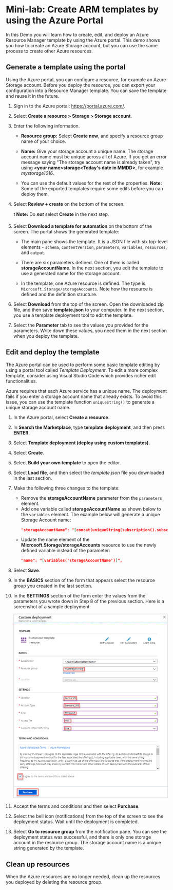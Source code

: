 # Mini-lab: Create ARM templates by using the Azure Portal

In this Demo you will learn how to create, edit, and deploy an Azure Resource Manager template by using the Azure portal. This demo shows you how to create an Azure Storage account, but you can use the same process to create other Azure resources.

## Generate a template using the portal

Using the Azure portal, you can configure a resource, for example an Azure Storage account. Before you deploy the resource, you can export your configuration into a Resource Manager template. You can save the template and reuse it in the future.

1. Sign in to the Azure portal: https://portal.azure.com/.

2. Select **Create a resource > Storage > Storage account**.

 3. Enter the following information.

    * **Resource group:** Select **Create new**, and specify a resource group name of your choice. 
    * **Name:** Give your storage account a unique name. The storage account name must be unique across all of Azure. If you get an error message saying "The storage account name is already taken", try using **\<your name\>storage\<Today's date in MMDD\>**, for example *mystorage1016*.
    
    * You can use the default values for the rest of the properties. **Note:** Some of the exported templates require some edits before you can deploy them.

4. Select **Review + create** on the bottom of the screen.

    ❗️ **Note:**  Do ***not*** select **Create** in the next step.

5. Select **Download a template for automation** on the bottom of the screen. The portal shows the generated template:

    * The main pane shows the template. It is a JSON file with six top-level elements - `schema`, `contentVersion`, `parameters`, `variables`, `resources`, and `output`.

    * There are six parameters defined. One of them is called **storageAccountName**. In the next section, you edit the template to use a generated name for the storage account.

    * In the template, one Azure resource is defined. The type is `Microsoft.Storage/storageAccounts`. Note how the resource is defined and the definition structure.
    
6. Select **Download** from the top of the screen. Open the downloaded zip file, and then save **template.json** to your computer. In the next section, you use a template deployment tool to edit the template.

7. Select the **Parameter** tab to see the values you provided for the parameters. Write down these values, you need them in the next section when you deploy the template.

 
## Edit and deploy the template

The Azure portal can be used to perform some basic template editing by using a portal tool called *Template Deployment*. To edit a more complex template, consider using Visual Studio Code which provides richer edit functionalities.

Azure requires that each Azure service has a unique name. The deployment fails if you enter a storage account name that already exists. To avoid this issue, you can use the template function `uniquestring()` to generate a unique storage account name.

1. In the Azure portal, select **Create a resource**.

2. In **Search the Marketplace**, type **template deployment**, and then press **ENTER**.

3. Select **Template deployment (deploy using custom templates)**.

4. Select **Create**.

5. Select **Build your own template** to open the editor.

6. Select **Load file**, and then select the *template.json* file you downloaded in the last section.

7. Make the following three changes to the template:

    * Remove the **storageAccountName** parameter from the `parameters` element. 
    * Add one variable called **storageAccountName** as shown below to the `variables` element. The example below will generate a unique Storage Account name:
        ```JSON
        "storageAccountName": "[concat(uniqueString(subscription().subscriptionId), 'storage')]"
        ```
    * Update the name element of the **Microsoft.Storage/storageAccounts** resource to use the newly defined variable instead of the parameter:
       ```json
       "name": "[variables('storageAccountName')]",
       ```   

8. Select **Save**.

9. In the **BASICS** section of the form that appears select the resource group you created in the last section.

10. In the **SETTINGS** section of the form enter the values from the parameters you wrote down in Step 8 of the previous section. Here is a screenshot of a sample deployment:

    ![Azure Resource Manager templates deployment with the fields filled in using sample information.](../../Linked_Image_Files/1f-azure-resource-manager-template-tutorial-deploy.png)

10. Accept the terms and conditions and then select **Purchase**.

11. Select the bell icon (notifications) from the top of the screen to see the deployment status. Wait until the deployment is completed.

12. Select **Go to resource group** from the notification pane. You can see the deployment status was successful, and there is only one storage account in the resource group. The storage account name is a unique string generated by the template. 

## Clean up resources

When the Azure resources are no longer needed, clean up the resources you deployed by deleting the resource group.
